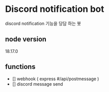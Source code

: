 # Discord notification bot

discord notification 기능을 당담 하는 봇

## node version

18.17.0

## functions

- [] webhook ( express #/api/postmessage )
- [] discord message send
